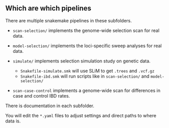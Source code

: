 ## Which are which pipelines

There are multiple snakemake pipelines in these subfolders.

- `scan-selection/` implements the genome-wide selection scan for real data.

- `model-selection/` implements the loci-specific sweep analyses for real data.

- `simulate/` implements selection simulation study on genetic data.
  - `Snakefile-simulate.smk` will use SLiM to get `.trees` and `.vcf.gz`
  - `Snakefile-ibd.smk` will run scripts like in `scan-selection/` and `model-selection/`

- `scan-case-control` implements a genome-wide scan for differences in case and control IBD rates.

There is documentation in each subfolder.

You will edit the `*.yaml` files to adjust settings and direct paths to where data is.
